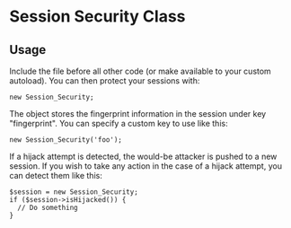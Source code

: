 Session Security Class
======================

Usage
-----

Include the file before all other code (or make available to your custom autoload). You can then protect your sessions with:

    new Session_Security;

The object stores the fingerprint information in the session under key "fingerprint". You can specify a custom key to use like this:

    new Session_Security('foo');

If a hijack attempt is detected, the would-be attacker is pushed to a new session. If you wish to take any action in the case of a hijack attempt, you can detect them like this:

    $session = new Session_Security;
    if ($session->isHijacked()) {
      // Do something
    }